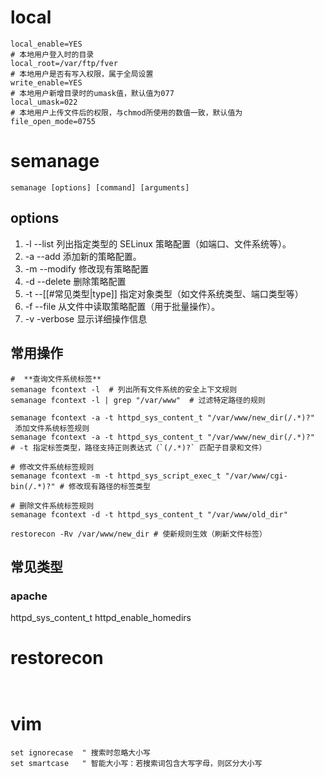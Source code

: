 # local
```shell
local_enable=YES
# 本地用户登入时的目录
local_root=/var/ftp/fver
# 本地用户是否有写入权限，属于全局设置
write_enable=YES
# 本地用户新增目录时的umask值，默认值为077
local_umask=022
# 本地用户上传文件后的权限，与chmod所使用的数值一致，默认值为
file_open_mode=0755
```

# semanage
```shell
semanage [options] [command] [arguments]
```
## options
1. -l  --list          列出指定类型的 SELinux 策略配置（如端口、文件系统等）。
2. -a --add        添加新的策略配置。
3. -m --modify 修改现有策略配置
4. -d --delete    删除策略配置
5. -t --[[#常见类型|type]]        指定对象类型（如文件系统类型、端口类型等）
6. -f --file          从文件中读取策略配置（用于批量操作）。
7. -v -verbose   显示详细操作信息
## 常用操作
```shell
#  **查询文件系统标签**
semanage fcontext -l  # 列出所有文件系统的安全上下文规则
semanage fcontext -l | grep "/var/www"  # 过滤特定路径的规则

semanage fcontext -a -t httpd_sys_content_t "/var/www/new_dir(/.*)?"
 添加文件系统标签规则
semanage fcontext -a -t httpd_sys_content_t "/var/www/new_dir(/.*)?"
# -t 指定标签类型，路径支持正则表达式（`(/.*)?` 匹配子目录和文件）

# 修改文件系统标签规则
semanage fcontext -m -t httpd_sys_script_exec_t "/var/www/cgi-bin(/.*)?" # 修改现有路径的标签类型

# 删除文件系统标签规则
semanage fcontext -d -t httpd_sys_content_t "/var/www/old_dir"

restorecon -Rv /var/www/new_dir # 使新规则生效（刷新文件标签）
```

## 常见类型
### apache
httpd_sys_content_t
httpd_enable_homedirs

# restorecon
```shell


```

# vim
```shell
set ignorecase  " 搜索时忽略大小写
set smartcase   " 智能大小写：若搜索词包含大写字母，则区分大小写
```